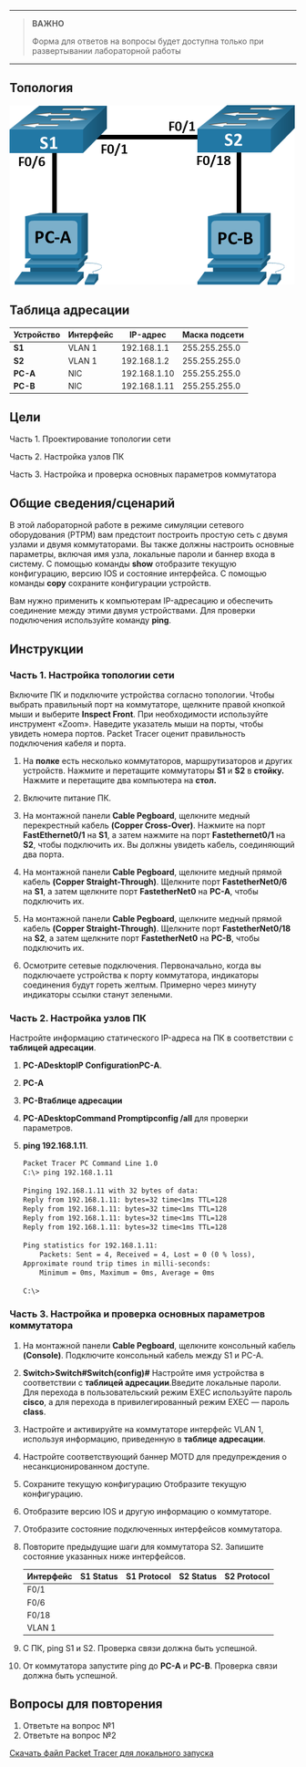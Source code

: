 
---

> **ВАЖНО**
> 
> Форма для ответов на вопросы будет доступна только при развертывании лабораторной работы 

---

## Топология

![In the topology, PC-A is connected to S1 via f0/6. PC-B is connected to S2 via F0/6. S1 and S2 are connected to each via F0/1.](./assets/topology.png)

## Таблица адресации

| Устройство | Интерфейс | IP-адрес     | Маска подсети |
|------------|-----------|--------------|---------------|
| **S1**     | VLAN 1    | 192.168.1.1  | 255.255.255.0 |
| **S2**     | VLAN 1    | 192.168.1.2  | 255.255.255.0 |
| **PC-A**   | NIC       | 192.168.1.10 | 255.255.255.0 |
| **PC-B**   | NIC       | 192.168.1.11 | 255.255.255.0 |

## Цели

Часть 1. Проектирование топологии сети

Часть 2. Настройка узлов ПК

Часть 3. Настройка и проверка основных параметров коммутатора

## Общие сведения/сценарий

В этой лабораторной работе в режиме симуляции сетевого оборудования (PTPM) вам предстоит построить простую сеть с двумя узлами и двумя коммутаторами. Вы также должны настроить основные параметры, включая имя узла, локальные пароли и баннер входа в систему. С помощью команды **show** отобразите текущую конфигурацию, версию IOS и состояние интерфейса. С помощью команды **copy** сохраните конфигурации устройств.

Вам нужно применить к компьютерам IP-адресацию и обеспечить соединение между этими двумя устройствами. Для проверки подключения используйте команду **ping**.

## Инструкции

### Часть 1. Настройка топологии сети

Включите ПК и подключите устройства согласно топологии. Чтобы выбрать правильный порт на коммутаторе, щелкните правой кнопкой мыши и выберите **Inspect Front**. При необходимости используйте инструмент «Zoom». Наведите указатель мыши на порты, чтобы увидеть номера портов. Packet Tracer оценит правильность подключения кабеля и порта.

1.  На **полке** есть несколько коммутаторов, маршрутизаторов и других устройств. Нажмите и перетащите коммутаторы **S1** и **S2** в **стойку.** Нажмите и перетащите два компьютера на **стол.**

2.  Включите питание ПК.

3.  На монтажной панели **Cable Pegboard**, щелкните медный перекрестный кабель **(Copper Cross-Over)**. Нажмите на порт **FastEthernet0/1** на **S1**, а затем нажмите на порт **Fastethernet0/1** на **S2**, чтобы подключить их. Вы должны увидеть кабель, соединяющий два порта.

4.  На монтажной панели **Cable Pegboard**, щелкните медный прямой кабель **(Copper Straight-Through)**. Щелкните порт **FastetherNet0/6** на **S1**, а затем щелкните порт **FastetherNet0** на **PC-A**, чтобы подключить их.

5.  На монтажной панели **Cable Pegboard**, щелкните медный прямой кабель **(Copper Straight-Through)**. Щелкните порт **FastetherNet0/18** на **S2**, а затем щелкните порт **FastetherNet0** на **PC-B**, чтобы подключить их.

6.  Осмотрите сетевые подключения. Первоначально, когда вы подключаете устройства к порту коммутатора, индикаторы соединения будут гореть желтым. Примерно через минуту индикаторы ссылки станут зелеными.

### Часть 2. Настройка узлов ПК

Настройте информацию статического IP-адреса на ПК в соответствии с **таблицей адресации**.

1.  **PC-ADesktopIP ConfigurationPC-A**.

2.  **PC-A**

3.  **PC-Bтаблице адресации**

4.  **PC-ADesktopCommand Promptipconfig /all** для проверки параметров.

5.  **ping 192.168.1.11**.

    ```
    Packet Tracer PC Command Line 1.0
    C:\> ping 192.168.1.11

    Pinging 192.168.1.11 with 32 bytes of data:
    Reply from 192.168.1.11: bytes=32 time<1ms TTL=128
    Reply from 192.168.1.11: bytes=32 time<1ms TTL=128
    Reply from 192.168.1.11: bytes=32 time<1ms TTL=128
    Reply from 192.168.1.11: bytes=32 time<1ms TTL=128

    Ping statistics for 192.168.1.11:
        Packets: Sent = 4, Received = 4, Lost = 0 (0 % loss),
    Approximate round trip times in milli-seconds:
        Minimum = 0ms, Maximum = 0ms, Average = 0ms

    C:\>
    ```

### Часть 3. Настройка и проверка основных параметров коммутатора

1.  На монтажной панели **Cable Pegboard**, щелкните консольный кабель **(Console)**. Подключите консольный кабель между S1 и PC-A.

2.  **Switch\>Switch#Switch(config)#** Настройте имя устройства в соответствии с **таблицей адресации**.Введите локальные пароли. Для перехода в пользовательский режим EXEC используйте пароль **cisco**, а для перехода в привилегированный режим EXEC — пароль **class**.

3.  Настройте и активируйте на коммутаторе интерфейс VLAN 1, используя информацию, приведенную в **таблице адресации**.

4.  Настройте соответствующий баннер MOTD для предупреждения о несанкционированном доступе.

5.  Сохраните текущую конфигурацию Отобразите текущую конфигурацию.

6.  Отобразите версию IOS и другую информацию о коммутаторе.

7.  Отобразите состояние подключенных интерфейсов коммутатора.

8.  Повторите предыдущие шаги для коммутатора S2. Запишите состояние указанных ниже интерфейсов.

    | Интерфейс | S1 Status | S1 Protocol | S2 Status | S2 Protocol |
    |-----------|-----------|-------------|-----------|-------------|
    | F0/1      |           |             |           |             |
    | F0/6      |           |             |           |             |
    | F0/18     |           |             |           |             |
    | VLAN 1    |           |             |           |             |

9.  С ПК, ping S1 и S2. Проверка связи должна быть успешной.

10. От коммутатора запустите ping до **PC-A** и **PC-B**. Проверка связи должна быть успешной.

## Вопросы для повторения

1. Ответьте на вопрос №1
2. Ответьте на вопрос №2

[Скачать файл Packet Tracer для локального запуска](./assets/2.9.2-lab.pka)
